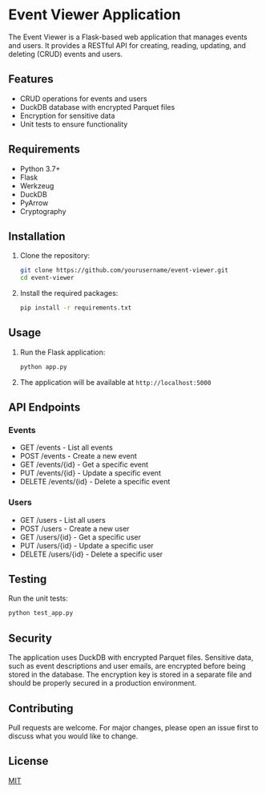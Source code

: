 # Event Viewer Application

The Event Viewer is a Flask-based web application that manages events and users. It provides a RESTful API for creating, reading, updating, and deleting (CRUD) events and users.

## Features

- CRUD operations for events and users
- DuckDB database with encrypted Parquet files
- Encryption for sensitive data
- Unit tests to ensure functionality

## Requirements

- Python 3.7+
- Flask
- Werkzeug
- DuckDB
- PyArrow
- Cryptography

## Installation

1. Clone the repository:

   ```bash
   git clone https://github.com/yourusername/event-viewer.git
   cd event-viewer
   ```

2. Install the required packages:

   ```bash
   pip install -r requirements.txt
   ```

## Usage

1. Run the Flask application:

   ```bash
   python app.py
   ```

2. The application will be available at `http://localhost:5000`

## API Endpoints

### Events

- GET /events - List all events
- POST /events - Create a new event
- GET /events/{id} - Get a specific event
- PUT /events/{id} - Update a specific event
- DELETE /events/{id} - Delete a specific event

### Users

- GET /users - List all users
- POST /users - Create a new user
- GET /users/{id} - Get a specific user
- PUT /users/{id} - Update a specific user
- DELETE /users/{id} - Delete a specific user

## Testing

Run the unit tests:

```bash
python test_app.py
```

## Security

The application uses DuckDB with encrypted Parquet files. Sensitive data, such as event descriptions and user emails, are encrypted before being stored in the database. The encryption key is stored in a separate file and should be properly secured in a production environment.

## Contributing

Pull requests are welcome. For major changes, please open an issue first to discuss what you would like to change.

## License

[MIT](https://choosealicense.com/licenses/mit/)

